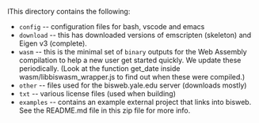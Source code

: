 lThis directory contains the following:

* `config` -- configuration files for bash, vscode and emacs
* `download` -- this has downloaded versions of emscripten (skeleton) and Eigen
  v3 (complete).
* `wasm` -- this is the minimal set of `binary` outputs for the Web Assembly
    compilation to help a new user get started quickly. We update these
    periodically. (Look at the function get_date inside
    wasm/libbiswasm_wrapper.js to find out when these were compiled.)
* `other` -- files used for the bisweb.yale.edu server (downloads mostly)
* `txt` -- various license files (used when building)
* `examples` -- contains an example external project that links into
  bisweb. See the README.md file in this zip file for more info.
